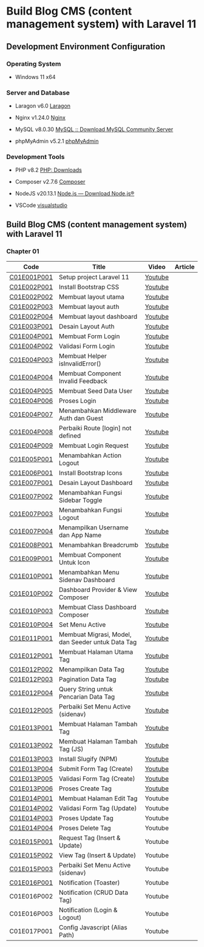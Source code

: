 # Build Blog CMS (content management system) with Laravel 11

## Development Environment Configuration

### Operating System

- Windows 11 x64

### Server and Database

- Laragon v6.0 [Laragon](https://laragon.org/download/)

- Nginx v1.24.0 [Nginx](https://nginx.org/en/download.html)

- MySQL v8.0.30 [MySQL :: Download MySQL Community Server](https://dev.mysql.com/downloads/mysql/)

- phpMyAdmin v5.2.1 [phpMyAdmin](https://www.phpmyadmin.net/)

### Development Tools

- PHP v8.2 [PHP: Downloads](https://www.php.net/downloads.php)

- Composer v2.7.6 [Composer](https://getcomposer.org/download/)

- NodeJS v20.13.1 [Node.js — Download Node.js®](https://nodejs.org/en/download)

- VSCode [visualstudio](https://code.visualstudio.com/)

## Build Blog CMS (content management system) with Laravel 11

### Chapter 01

| Code                                                                                                                                                                                                            | Title                                             | Video                                                       | Article |
| --------------------------------------------------------------------------------------------------------------------------------------------------------------------------------------------------------------- | ------------------------------------------------- | ----------------------------------------------------------- | ------- |
| [C01E001P001](https://github.com/ilmukita/build-blog-cms-with-laravel-11-support/blob/main/Chapter%2001/Episode%20001/C01E001P001%20-%20Setup%20project%20Laravel%2011.md)                                      | Setup project Laravel 11                          | [Youtube](https://youtu.be/6qladUUkZSY)                     |         |
| [C01E002P001](https://github.com/ilmukita/build-blog-cms-with-laravel-11-support/blob/main/Chapter%2001/Episode%20002/C01E002P001/C01E002P001%20-%20Install%20Bootstrap%20CSS.md)                               | Install Bootstrap CSS                             | [Youtube](https://youtu.be/uWkY-4Y4Oxc)                     |         |
| [C01E002P002](https://github.com/ilmukita/build-blog-cms-with-laravel-11-support/blob/main/Chapter%2001/Episode%20002/C01E002P002%20-%20Membuat%20layout%20utama.md)                                            | Membuat layout utama                              | [Youtube](https://youtu.be/9-DajTQqlY4)                     |         |
| [C01E002P003](https://github.com/ilmukita/build-blog-cms-with-laravel-11-support/blob/main/Chapter%2001/Episode%20002/C01E002P003%20-%20Membuat%20layout%20auth.md)                                             | Membuat layout auth                               | [Youtube](https://youtu.be/pg0sBx1S-WA)                     |         |
| [C01E002P004](https://github.com/ilmukita/build-blog-cms-with-laravel-11-support/blob/main/Chapter%2001/Episode%20002/C01E002P004%20-%20Membuat%20layout%20dashboard.md)                                        | Membuat layout dashboard                          | [Youtube](https://youtu.be/C1zW2J1LZpY)                     |         |
| [C01E003P001](https://github.com/ilmukita/build-blog-cms-with-laravel-11-support/blob/main/Chapter%2001/Episode%20003/C01E003P001%20-%20Desain%20layout%20auth.md)                                              | Desain Layout Auth                                | [Youtube](https://youtu.be/ub-t4LUufq0)                     |         |
| [C01E004P001](https://github.com/ilmukita/build-blog-cms-with-laravel-11-support/blob/main/Chapter%2001/Episode%20004/C01E004P001%20-%20Membuat%20Form%20Login.md)                                              | Membuat Form Login                                | [Youtube](https://youtu.be/xmulLWyDIRA)                     |         |
| [C01E004P002](https://github.com/ilmukita/build-blog-cms-with-laravel-11-support/blob/main/Chapter%2001/Episode%20004/C01E004P002%20-%20Validasi%20Form%20Login.md)                                             | Validasi Form Login                               | [Youtube](https://youtu.be/KsDiYfhhzhE)                     |         |
| [C01E004P003](https://github.com/ilmukita/build-blog-cms-with-laravel-11-support/blob/main/Chapter%2001/Episode%20004/C01E004P003%20-%20Membuat%20Helper%20isInvalidError().md)                                 | Membuat Helper isInvalidError()                   | [Youtube](https://youtu.be/gZEu5mcAu-s)                     |         |
| [C01E004P004](https://github.com/ilmukita/build-blog-cms-with-laravel-11-support/blob/main/Chapter%2001/Episode%20004/C01E004P004%20-%20Membuat%20Component%20Invalid%20Feedback.md)                            | Membuat Component Invalid Feedback                | [Youtube](https://youtu.be/0C0Awx2T-CM)                     |         |
| [C01E004P005](https://github.com/ilmukita/build-blog-cms-with-laravel-11-support/blob/main/Chapter%2001/Episode%20004/C01E004P005%20-%20Membuat%20Seed%20Data%20User.md)                                        | Membuat Seed Data User                            | [Youtube](https://youtu.be/DRRHbIctSfs)                     |         |
| [C01E004P006](https://github.com/ilmukita/build-blog-cms-with-laravel-11-support/blob/main/Chapter%2001/Episode%20004/C01E004P006%20-%20Proses%20Login.md)                                                      | Proses Login                                      | [Youtube](https://youtu.be/oiYL2VdpAK4)                     |         |
| [C01E004P007](https://github.com/ilmukita/build-blog-cms-with-laravel-11-support/blob/main/Chapter%2001/Episode%20004/C01E004P007%20-%20Menambahkan%20middleware%20auth%20dan%20guest.md)                       | Menambahkan Middleware Auth dan Guest             | [Youtube](https://youtu.be/LiH-XW27xus)                     |         |
| [C01E004P008](https://github.com/ilmukita/build-blog-cms-with-laravel-11-support/blob/main/Chapter%2001/Episode%20004/C01E004P008%20-%20Perbaiki%20Route%20%5Blogin%5D%20not%20defined.md)                      | Perbaiki Route [login] not defined                | [Youtube](https://youtu.be/cKZyEpHOQc4)                     |         |
| [C01E004P009](https://github.com/ilmukita/build-blog-cms-with-laravel-11-support/blob/main/Chapter%2001/Episode%20004/C01E004P009%20-%20Membuat%20Login%20Request.md)                                           | Membuat Login Request                             | [Youtube](https://youtu.be/4QwF1j6qzWg)                     |         |
| [C01E005P001](https://github.com/ilmukita/build-blog-cms-with-laravel-11-support/blob/main/Chapter%2001/Episode%20005/C01E005P001%20-%20Menambahkan%20Action%20Logout.md)                                       | Menambahkan Action Logout                         | [Youtube](https://youtu.be/9d3SRz_b_vE)                     |         |
| [C01E006P001](https://github.com/ilmukita/build-blog-cms-with-laravel-11-support/blob/main/Chapter%2001/Episode%20006/C01E006P001%20-%20Install%20Bootstrap%20Icons.md)                                         | Install Bootstrap Icons                           | [Youtube](https://youtu.be/vdaABXEKOpE)                     |         |
| [C01E007P001](https://github.com/ilmukita/build-blog-cms-with-laravel-11-support/blob/main/Chapter%2001/Episode%20007/C01E007P001%20-%20Desain%20Layout%20Dashboard.md)                                         | Desain Layout Dashboard                           | [Youtube](https://youtu.be/ieti9OseR1Y)                     |         |
| [C01E007P002](https://github.com/ilmukita/build-blog-cms-with-laravel-11-support/blob/main/Chapter%2001/Episode%20007/C01E007P002%20-%20Menambahkan%20Fungsi%20Sidebar%20Toggle.md)                             | Menambahkan Fungsi Sidebar Toggle                 | [Youtube](https://youtu.be/kVwbutVmArI)                     |         |
| [C01E007P003](https://github.com/ilmukita/build-blog-cms-with-laravel-11-support/blob/main/Chapter%2001/Episode%20007/C01E007P003%20-%20Menambahkan%20Fungsi%20Logout.md)                                       | Menambahkan Fungsi Logout                         | [Youtube](https://youtu.be/i2fgVxkf8Ig)                     |         |
| [C01E007P004](https://github.com/ilmukita/build-blog-cms-with-laravel-11-support/blob/main/Chapter%2001/Episode%20007/C01E007P004%20-%20Menampilkan%20Username%20dan%20App%20Name.md)                           | Menampilkan Username dan App Name                 | [Youtube](https://youtu.be/oKBQwByyb1w)                     |         |
| [C01E008P001](https://github.com/ilmukita/build-blog-cms-with-laravel-11-support/blob/main/Chapter%2001/Episode%20008/C01E008P001%20-%20Menambahkan%20Breadcrumb.md)                                            | Menambahkan Breadcrumb                            | [Youtube](https://www.youtube.com/watch?v=FormR2qJ1LA)      |         |
| [C01E009P001](https://github.com/ilmukita/build-blog-cms-with-laravel-11-support/blob/main/Chapter%2001/Episode%20009/C01E009P001%20-%20Membuat%20Component%20Untuk%20Icon.md)                                  | Membuat Component Untuk Icon                      | [Youtube](https://youtu.be/J_ouc6DvWSA)                     |         |
| [C01E010P001](https://github.com/ilmukita/build-blog-cms-with-laravel-11-support/blob/main/Chapter%2001/Episode%20010/C01E010P001%20-%20Menambahkan%20Menu%20Sidenav%20Dashboard.md)                            | Menambahkan Menu Sidenav Dashboard                | [Youtube](https://youtu.be/IkO4nIbUS_Q)                     |         |
| [C01E010P002](https://github.com/ilmukita/build-blog-cms-with-laravel-11-support/blob/main/Chapter%2001/Episode%20010/C01E010P002%20-%20Dashboard%20Provider%20%26%20View%20Composer.md)                        | Dashboard Provider & View Composer                | [Youtube](https://youtu.be/vrIz3YLiQg8)                     |         |
| [C01E010P003](https://github.com/ilmukita/build-blog-cms-with-laravel-11-support/blob/main/Chapter%2001/Episode%20010/C01E010P003%20-%20Membuat%20Class%20Dashboard%20Composer.md)                              | Membuat Class Dashboard Composer                  | [Youtube](https://youtu.be/DN9kl4JgQxc)                     |         |
| [C01E010P004](https://github.com/ilmukita/build-blog-cms-with-laravel-11-support/blob/main/Chapter%2001/Episode%20010/C01E010P004%20-%20Set%20Menu%20Active.md)                                                 | Set Menu Active                                   | [Youtube](https://youtu.be/nJlt_OWzTvg)                     |         |
| [C01E011P001](https://github.com/ilmukita/build-blog-cms-with-laravel-11-support/blob/main/Chapter%2001/Episode%20011/C01E011P001%20-%20Membuat%20Migrasi%2C%20Model%2C%20dan%20Seeder%20untuk%20Data%20Tag.md) | Membuat Migrasi, Model, dan Seeder untuk Data Tag | [Youtube](https://youtu.be/oYl8Xj7XiMo)                     |         |
| [C01E012P001](https://github.com/ilmukita/build-blog-cms-with-laravel-11-support/blob/main/Chapter%2001/Episode%20012/C01E012P001%20-%20Membuat%20Halaman%20Utama%20Tag.md)                                     | Membuat Halaman Utama Tag                         | [Youtube](https://youtu.be/bXv5FbzIezQ?si=aihog_rs7sl1BQkP) |         |
| [C01E012P002](https://github.com/ilmukita/build-blog-cms-with-laravel-11-support/blob/main/Chapter%2001/Episode%20012/C01E012P002%20-%20Menampilkan%20Data%20Tag.md)                                            | Menampilkan Data Tag                              | [Youtube](https://youtu.be/NAL5tHdGHqo?si=MNAMC5LZSCjLuMqu) |         |
| [C01E012P003](https://github.com/ilmukita/build-blog-cms-with-laravel-11-support/blob/main/Chapter%2001/Episode%20012/C01E012P003%20-%20Pagination%20Data%20Tag.md)                                             | Pagination Data Tag                               | [Youtube](https://youtu.be/Fj5h_oofv-4?si=mw1cdzh8bbvA6M2P) |         |
| [C01E012P004](https://github.com/ilmukita/build-blog-cms-with-laravel-11-support/blob/main/Chapter%2001/Episode%20012/C01E012P004%20-%20Query%20String%20untuk%20Pencarian%20Data%20Tag.md)                     | Query String untuk Pencarian Data Tag             | [Youtube](https://youtu.be/iRoR4ws2If8?si=UX3Q8oR9MDEcFFUR) |         |
| [C01E012P005](https://github.com/ilmukita/build-blog-cms-with-laravel-11-support/blob/main/Chapter%2001/Episode%20012/C01E012P005%20-%20Perbaiki%20Set%20Menu%20Active%20(sidenav).md)                          | Perbaiki Set Menu Active (sidenav)                | [Youtube](https://youtu.be/hXzCWUKwHmk?si=hdiVFNtemZ-jBvYX) |         |
| [C01E013P001](https://github.com/ilmukita/build-blog-cms-with-laravel-11-support/blob/main/Chapter%2001/Episode%20013/C01E013P001%20-%20Membuat%20Halaman%20Tambah%20Tag.md)                                    | Membuat Halaman Tambah Tag                        | [Youtube](https://youtu.be/BoRaXj7cshU?si=gxKoL7m_MDcDH1Nf) |         |
| [C01E013P002](https://github.com/ilmukita/build-blog-cms-with-laravel-11-support/blob/main/Chapter%2001/Episode%20013/C01E013P002%20-%20Membuat%20Halaman%20Tambah%20Tag%20(JS).md)                             | Membuat Halaman Tambah Tag (JS)                   | [Youtube](https://youtu.be/rhEkod9zOrw?si=yI98OPaVbFPkuEXk) |         |
| [C01E013P003](https://github.com/ilmukita/build-blog-cms-with-laravel-11-support/blob/main/Chapter%2001/Episode%20013/C01E013P003%20-%20Install%20Slugify.md)                                                   | Install Slugify (NPM)                             | [Youtube](https://youtu.be/SBhM3QZDsgI?si=ooQK7m5vMcz9h6PH) |         |
| [C01E013P004](https://github.com/ilmukita/build-blog-cms-with-laravel-11-support/blob/main/Chapter%2001/Episode%20013/C01E013P004%20-%20Submit%20Form%20Tag%20(Create).md)                                      | Submit Form Tag (Create)                          | [Youtube](https://youtu.be/Zlbmdkm9oTQ?si=-zq9QhPbajgUei_T) |         |
| [C01E013P005](https://github.com/ilmukita/build-blog-cms-with-laravel-11-support/blob/main/Chapter%2001/Episode%20013/C01E013P005%20-%20Validasi%20Form%20Tag%20(Create).md)                                    | Validasi Form Tag (Create)                        | [Youtube](https://youtu.be/162lrxMEOls?si=ddDgC5B5UQpweqz9) |         |
| [C01E013P006](https://github.com/ilmukita/build-blog-cms-with-laravel-11-support/blob/main/Chapter%2001/Episode%20013/C01E013P006%20-%20Proses%20Create%20Tag.md)                                               | Proses Create Tag                                 | [Youtube](https://youtu.be/H5cFTNswVYs?si=y90prkBiHPhwni42) |         |
| [C01E014P001](https://github.com/ilmukita/build-blog-cms-with-laravel-11-support/blob/main/Chapter%2001/Episode%20014/C01E014P001%20-%20Membuat%20Halaman%20Edit%20Tag.md)                                      | Membuat Halaman Edit Tag                          | Youtube                                                     |         |
| [C01E014P002](https://github.com/ilmukita/build-blog-cms-with-laravel-11-support/blob/main/Chapter%2001/Episode%20014/C01E014P002%20-%20Validasi%20Form%20Tag%20(Update).md)                                    | Validasi Form Tag (Update)                        | Youtube                                                     |         |
| [C01E014P003](https://github.com/ilmukita/build-blog-cms-with-laravel-11-support/blob/main/Chapter%2001/Episode%20014/C01E014P003%20-%20Proses%20Update%20Tag.md)                                               | Proses Update Tag                                 | Youtube                                                     |         |
| [C01E014P004](https://github.com/ilmukita/build-blog-cms-with-laravel-11-support/blob/main/Chapter%2001/Episode%20014/C01E014P004%20-%20Proses%20Delete%20Tag.md)                                               | Proses Delete Tag                                 | Youtube                                                     |         |
| [C01E015P001](https://github.com/ilmukita/build-blog-cms-with-laravel-11-support/blob/main/Chapter%2001/Episode%20015/C01E015P001%20-%20Request%20Tag%20(Insert%20%26%20Update).md)                             | Request Tag (Insert & Update)                     | Youtube                                                     |         |
| [C01E015P002](https://github.com/ilmukita/build-blog-cms-with-laravel-11-support/blob/main/Chapter%2001/Episode%20015/C01E015P002%20-%20View%20Tag%20(Insert%20%26%20Update).md)                                | View Tag (Insert & Update)                        | Youtube                                                     |         |
| [C01E015P003](https://github.com/ilmukita/build-blog-cms-with-laravel-11-support/blob/main/Chapter%2001/Episode%20015/C01E015P003%20-%20Perbaiki%20Set%20Menu%20Active%20(sidenav).md)                          | Perbaiki Set Menu Active (sidenav)                | Youtube                                                     |         |
| [C01E016P001](https://github.com/ilmukita/build-blog-cms-with-laravel-11-support/blob/main/Chapter%2001/Episode%20016/C01E016P001%20-%20Notification%20(Toaster).md)                                            | Notification (Toaster)                            | Youtube                                                     |         |
| C01E016P002                                                                                                                                                                                                     | Notification (CRUD Data Tag)                      | Youtube                                                     |         |
| C01E016P003                                                                                                                                                                                                     | Notification (Login & Logout)                     | Youtube                                                     |         |
| C01E017P001                                                                                                                                                                                                     | Config Javascript (Alias Path)                    | Youtube                                                     |         |

